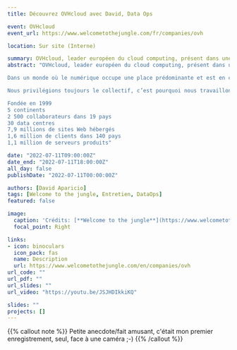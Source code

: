 ```yaml
---
title: Découvrez OVHcloud avec David, Data Ops

event: OVHcloud
event_url: https://www.welcometothejungle.com/fr/companies/ovh

location: Sur site (Interne)

summary: OVHcloud, leader européen du cloud computing, présent dans une quinzaine de pays et de clients dans une centaine, fournit des solutions d’hébergement et de cloud sécurisées, fiables et accessibles.
abstract: "OVHcloud, leader européen du cloud computing, présent dans une quinzaine de pays et de clients dans une centaine, fournit des solutions d’hébergement et de cloud sécurisées, fiables et accessibles.

Dans un monde où le numérique occupe une place prédominante et est en constante évolution, nous estimons, chez OVHcloud, que l’avenir réside dans un écosystème cloud ouvert, qui permet aux utilisateurs de choisir pleinement la façon dont ils souhaitent gérer leurs données.

Nous privilégions toujours le collectif, c’est pourquoi nous travaillons de manière rapprochée avec et pour notre écosystème composé de nos clients, de nos partenaires, d’acteurs institutionnels et bien évidemment de nos collaborateurs.

Fondée en 1999
5 continents
2 500 collaborateurs dans 19 pays
30 data centres
7,9 millions de sites Web hébergés
1,6 million de clients dans 140 pays
1,1 million de serveurs produits"

date: "2022-07-11T09:00:00Z"
date_end: "2022-07-11T18:00:00Z"
all_day: false
publishDate: "2022-07-11T00:00:00Z"

authors: [David Aparicio]
tags: [Welcome to the jungle, Entretien, DataOps]
featured: false

image:
  caption: 'Crédits: [**Welcome to the jungle**](https://www.welcometothejungle.com/fr/companies/ovh)'
  focal_point: Right

links:
- icon: binoculars
  icon_pack: fas
  name: Description
  url: https://www.welcometothejungle.com/en/companies/ovh
url_code: ""
url_pdf: ""
url_slides: ""
url_video: "https://youtu.be/JSJHDIkkiKQ"

slides: ""
projects: []
---
```


{{% callout note %}}
Petite anecdote/fait amusant, c'était mon premier enregistrement, seul, face à une caméra ;-)
{{% /callout %}}

